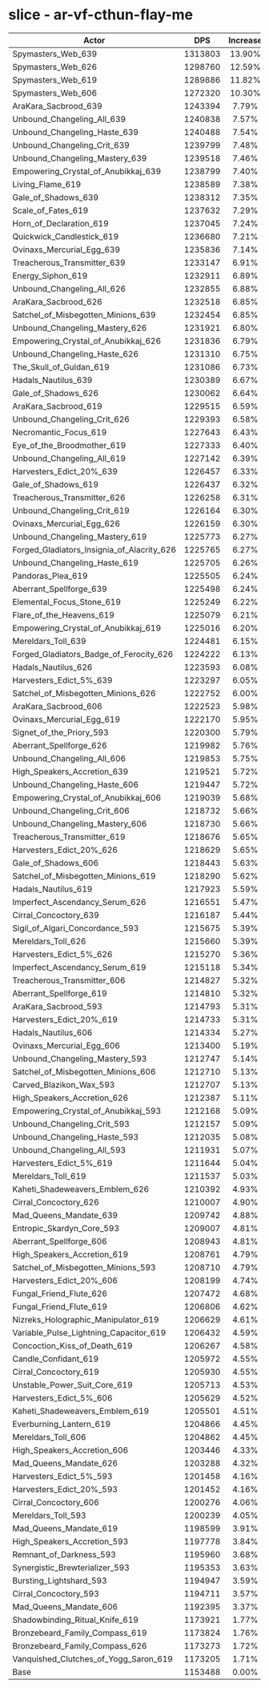 # slice - ar-vf-cthun-flay-me
| Actor | DPS | Increase |
|---|:---:|:---:|
|Spymasters_Web_639|1313803|13.90%|
|Spymasters_Web_626|1298760|12.59%|
|Spymasters_Web_619|1289886|11.82%|
|Spymasters_Web_606|1272320|10.30%|
|AraKara_Sacbrood_639|1243394|7.79%|
|Unbound_Changeling_All_639|1240838|7.57%|
|Unbound_Changeling_Haste_639|1240488|7.54%|
|Unbound_Changeling_Crit_639|1239799|7.48%|
|Unbound_Changeling_Mastery_639|1239518|7.46%|
|Empowering_Crystal_of_Anubikkaj_639|1238799|7.40%|
|Living_Flame_619|1238589|7.38%|
|Gale_of_Shadows_639|1238312|7.35%|
|Scale_of_Fates_619|1237632|7.29%|
|Horn_of_Declaration_619|1237045|7.24%|
|Quickwick_Candlestick_619|1236680|7.21%|
|Ovinaxs_Mercurial_Egg_639|1235836|7.14%|
|Treacherous_Transmitter_639|1233147|6.91%|
|Energy_Siphon_619|1232911|6.89%|
|Unbound_Changeling_All_626|1232855|6.88%|
|AraKara_Sacbrood_626|1232518|6.85%|
|Satchel_of_Misbegotten_Minions_639|1232454|6.85%|
|Unbound_Changeling_Mastery_626|1231921|6.80%|
|Empowering_Crystal_of_Anubikkaj_626|1231836|6.79%|
|Unbound_Changeling_Haste_626|1231310|6.75%|
|The_Skull_of_Guldan_619|1231086|6.73%|
|Hadals_Nautilus_639|1230389|6.67%|
|Gale_of_Shadows_626|1230062|6.64%|
|AraKara_Sacbrood_619|1229515|6.59%|
|Unbound_Changeling_Crit_626|1229393|6.58%|
|Necromantic_Focus_619|1227643|6.43%|
|Eye_of_the_Broodmother_619|1227333|6.40%|
|Unbound_Changeling_All_619|1227142|6.39%|
|Harvesters_Edict_20%_639|1226457|6.33%|
|Gale_of_Shadows_619|1226437|6.32%|
|Treacherous_Transmitter_626|1226258|6.31%|
|Unbound_Changeling_Crit_619|1226164|6.30%|
|Ovinaxs_Mercurial_Egg_626|1226159|6.30%|
|Unbound_Changeling_Mastery_619|1225773|6.27%|
|Forged_Gladiators_Insignia_of_Alacrity_626|1225765|6.27%|
|Unbound_Changeling_Haste_619|1225705|6.26%|
|Pandoras_Plea_619|1225505|6.24%|
|Aberrant_Spellforge_639|1225498|6.24%|
|Elemental_Focus_Stone_619|1225249|6.22%|
|Flare_of_the_Heavens_619|1225079|6.21%|
|Empowering_Crystal_of_Anubikkaj_619|1225016|6.20%|
|Mereldars_Toll_639|1224481|6.15%|
|Forged_Gladiators_Badge_of_Ferocity_626|1224222|6.13%|
|Hadals_Nautilus_626|1223593|6.08%|
|Harvesters_Edict_5%_639|1223297|6.05%|
|Satchel_of_Misbegotten_Minions_626|1222752|6.00%|
|AraKara_Sacbrood_606|1222523|5.98%|
|Ovinaxs_Mercurial_Egg_619|1222170|5.95%|
|Signet_of_the_Priory_593|1220300|5.79%|
|Aberrant_Spellforge_626|1219982|5.76%|
|Unbound_Changeling_All_606|1219853|5.75%|
|High_Speakers_Accretion_639|1219521|5.72%|
|Unbound_Changeling_Haste_606|1219447|5.72%|
|Empowering_Crystal_of_Anubikkaj_606|1219039|5.68%|
|Unbound_Changeling_Crit_606|1218732|5.66%|
|Unbound_Changeling_Mastery_606|1218730|5.66%|
|Treacherous_Transmitter_619|1218676|5.65%|
|Harvesters_Edict_20%_626|1218629|5.65%|
|Gale_of_Shadows_606|1218443|5.63%|
|Satchel_of_Misbegotten_Minions_619|1218290|5.62%|
|Hadals_Nautilus_619|1217923|5.59%|
|Imperfect_Ascendancy_Serum_626|1216551|5.47%|
|Cirral_Concoctory_639|1216187|5.44%|
|Sigil_of_Algari_Concordance_593|1215675|5.39%|
|Mereldars_Toll_626|1215660|5.39%|
|Harvesters_Edict_5%_626|1215270|5.36%|
|Imperfect_Ascendancy_Serum_619|1215118|5.34%|
|Treacherous_Transmitter_606|1214827|5.32%|
|Aberrant_Spellforge_619|1214810|5.32%|
|AraKara_Sacbrood_593|1214793|5.31%|
|Harvesters_Edict_20%_619|1214733|5.31%|
|Hadals_Nautilus_606|1214334|5.27%|
|Ovinaxs_Mercurial_Egg_606|1213400|5.19%|
|Unbound_Changeling_Mastery_593|1212747|5.14%|
|Satchel_of_Misbegotten_Minions_606|1212710|5.13%|
|Carved_Blazikon_Wax_593|1212707|5.13%|
|High_Speakers_Accretion_626|1212387|5.11%|
|Empowering_Crystal_of_Anubikkaj_593|1212168|5.09%|
|Unbound_Changeling_Crit_593|1212157|5.09%|
|Unbound_Changeling_Haste_593|1212035|5.08%|
|Unbound_Changeling_All_593|1211931|5.07%|
|Harvesters_Edict_5%_619|1211644|5.04%|
|Mereldars_Toll_619|1211537|5.03%|
|Kaheti_Shadeweavers_Emblem_626|1210392|4.93%|
|Cirral_Concoctory_626|1210007|4.90%|
|Mad_Queens_Mandate_639|1209742|4.88%|
|Entropic_Skardyn_Core_593|1209007|4.81%|
|Aberrant_Spellforge_606|1208943|4.81%|
|High_Speakers_Accretion_619|1208761|4.79%|
|Satchel_of_Misbegotten_Minions_593|1208710|4.79%|
|Harvesters_Edict_20%_606|1208199|4.74%|
|Fungal_Friend_Flute_626|1207472|4.68%|
|Fungal_Friend_Flute_619|1206806|4.62%|
|Nizreks_Holographic_Manipulator_619|1206629|4.61%|
|Variable_Pulse_Lightning_Capacitor_619|1206432|4.59%|
|Concoction_Kiss_of_Death_619|1206267|4.58%|
|Candle_Confidant_619|1205972|4.55%|
|Cirral_Concoctory_619|1205930|4.55%|
|Unstable_Power_Suit_Core_619|1205713|4.53%|
|Harvesters_Edict_5%_606|1205629|4.52%|
|Kaheti_Shadeweavers_Emblem_619|1205501|4.51%|
|Everburning_Lantern_619|1204866|4.45%|
|Mereldars_Toll_606|1204862|4.45%|
|High_Speakers_Accretion_606|1203446|4.33%|
|Mad_Queens_Mandate_626|1203288|4.32%|
|Harvesters_Edict_5%_593|1201458|4.16%|
|Harvesters_Edict_20%_593|1201452|4.16%|
|Cirral_Concoctory_606|1200276|4.06%|
|Mereldars_Toll_593|1200239|4.05%|
|Mad_Queens_Mandate_619|1198599|3.91%|
|High_Speakers_Accretion_593|1197778|3.84%|
|Remnant_of_Darkness_593|1195960|3.68%|
|Synergistic_Brewterializer_593|1195353|3.63%|
|Bursting_Lightshard_593|1194947|3.59%|
|Cirral_Concoctory_593|1194711|3.57%|
|Mad_Queens_Mandate_606|1192395|3.37%|
|Shadowbinding_Ritual_Knife_619|1173921|1.77%|
|Bronzebeard_Family_Compass_619|1173824|1.76%|
|Bronzebeard_Family_Compass_626|1173273|1.72%|
|Vanquished_Clutches_of_Yogg_Saron_619|1173205|1.71%|
|Base|1153488|0.00%|
